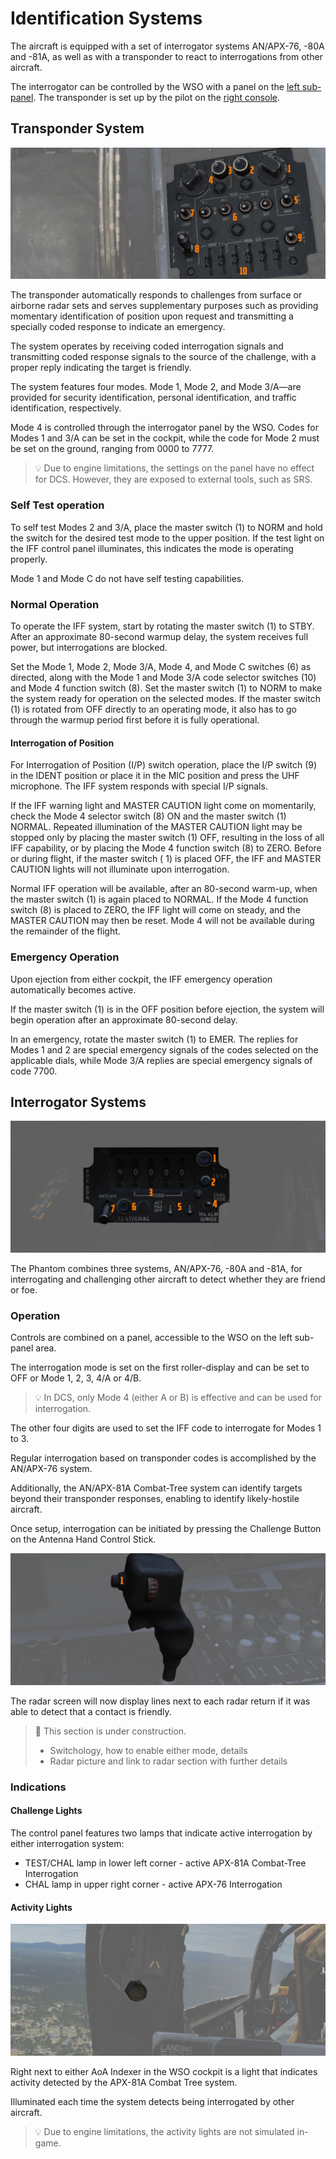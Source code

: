 # Identification Systems

The aircraft is equipped with a set of interrogator systems AN/APX-76, -80A and -81A,
as well as with a transponder to react to interrogations from other aircraft.

The interrogator can be controlled by the WSO with a panel
on the [left sub-panel](../cockpit/wso/left_sub_panel.md#apx-80-control-panel).
The transponder is set up by the pilot on
the [right console](../cockpit/pilot/right_console/center_section.md#iff-control-panel).

## Transponder System

![pilot_iff_control_panel](../img/pilot_iff_panel.jpg)

The transponder automatically responds to challenges from surface or airborne radar sets
and serves supplementary purposes such as providing momentary identification of position upon
request and transmitting a specially coded response to indicate an emergency.

The system operates by
receiving coded interrogation signals and transmitting coded response signals to the source of the
challenge, with a proper reply indicating the target is friendly.

The system features four modes. Mode 1, Mode 2, and Mode 3/A—are provided
for security identification, personal identification, and traffic identification, respectively.

Mode 4 is controlled through the interrogator panel by the WSO.
Codes for Modes 1 and 3/A can be set in the cockpit, while the code
for Mode 2 must be set on the ground, ranging from 0000 to 7777.

> 💡 Due to engine limitations, the settings on the panel have no effect for DCS.
> However, they are exposed to external tools, such as SRS.

### Self Test operation

To self test Modes 2 and 3/A, place the master switch (<num>1</num>) to NORM and hold the switch for
the
desired test mode to the upper position. If the test light on the IFF control panel illuminates,
this indicates the mode is operating properly.

Mode 1 and Mode C do not have self testing capabilities.

### Normal Operation

To operate the IFF system, start by rotating the master switch (<num>1</num>) to STBY. After an
approximate
80-second warmup delay, the system receives full power, but interrogations are blocked.

Set the Mode 1, Mode 2, Mode 3/A, Mode 4, and Mode C switches (<num>6</num>) as directed,
along with the Mode 1 and Mode 3/A code selector switches (<num>10</num>) and Mode 4 function
switch (<num>8</num>).
Set the master switch (<num>1</num>) to NORM to make the system
ready for operation on the selected modes. If the master switch (<num>1</num>) is rotated from OFF
directly to
an operating mode, it also has to go through the warmup period first before it is fully operational.

#### Interrogation of Position

For Interrogation of Position (I/P) switch operation,
place the I/P switch (<num>9</num>) in the IDENT position or place it in the MIC position
and press the UHF microphone. The IFF system responds with special I/P signals.

If the IFF warning
light and MASTER CAUTION light come on momentarily, check the Mode 4 selector switch (<num>8</num>)
ON and the
master switch (<num>1</num>) NORMAL. Repeated illumination of the MASTER CAUTION light may be
stopped only by
placing the master switch (<num>1</num>) OFF, resulting in the loss of all IFF capability, or by
placing the
Mode 4 function switch (<num>8</num>) to ZERO. Before or during flight, if the master switch (<num>
1</num>) is placed OFF,
the IFF and MASTER CAUTION lights will not illuminate upon interrogation.

Normal IFF operation will be
available, after an 80-second warm-up, when the master switch (<num>1</num>) is again placed to
NORMAL. If the
Mode 4 function switch (<num>8</num>) is placed to ZERO, the IFF light will come on steady, and the
MASTER
CAUTION may
then be reset. Mode 4 will not be available during the remainder of the flight.

### Emergency Operation

Upon ejection from either cockpit, the IFF emergency operation automatically becomes active.

If the master switch (<num>1</num>) is in the OFF position before ejection, the system will
begin operation after an
approximate 80-second delay.

In an emergency, rotate the master switch (<num>1</num>) to EMER. The replies for
Modes 1 and 2 are special emergency signals of the codes selected on the applicable dials, while
Mode 3/A replies are special emergency signals of code 7700.

## Interrogator Systems

![WSO APX Control Panel](../img/wso_apx_80.jpg)

The Phantom combines three systems, AN/APX-76, -80A and -81A, for interrogating and
challenging other aircraft to detect whether they are friend or foe.

### Operation

Controls are combined on a panel, accessible to the WSO on the left sub-panel area.

The interrogation mode is set on the first roller-display and can be set to
OFF or Mode 1, 2, 3, 4/A or 4/B.

> 💡 In DCS, only Mode 4 (either A or B) is effective and can be used for
> interrogation.

The other four digits are used to set the IFF code to interrogate for Modes 1
to 3.

Regular interrogation based on transponder codes is accomplished by the AN/APX-76 system.

Additionally, the AN/APX-81A Combat-Tree system can identify targets beyond
their transponder responses, enabling to identify likely-hostile aircraft.

Once setup, interrogation can be initiated by pressing the
Challenge Button on the Antenna Hand Control Stick.

![Challenge Button](../img/wso_antenna_hand_control_challenge_button.jpg)

The radar screen will now display lines next to each radar return if
it was able to detect that a contact is friendly.

> 🚧 This section is under construction.
>
> * Switchology, how to enable either mode, details
> * Radar picture and link to radar section with further details

### Indications

#### Challenge Lights

The control panel features two lamps that indicate active interrogation
by either interrogation system:

* TEST/CHAL lamp in lower left corner - active APX-81A Combat-Tree Interrogation
* CHAL lamp in upper right corner - active APX-76 Interrogation

#### Activity Lights

![APX Activity Lights](../img/wso_apx_81_light.jpg)

Right next to either AoA Indexer in the WSO cockpit is a light that indicates activity
detected by the APX-81A Combat Tree system.

Illuminated each time the system detects being interrogated by other aircraft.

> 💡 Due to engine limitations, the activity lights are not simulated in-game.
